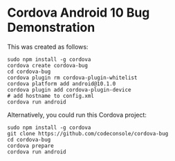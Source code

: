# Cordova Android 10 Bug Demonstration

This was created as follows: 

```
sudo npm install -g cordova
cordova create cordova-bug 
cd cordova-bug 
cordova plugin rm cordova-plugin-whitelist
cordova platform add android@10.1.0
cordova plugin add cordova-plugin-device
# add hostname to config.xml
cordova run android
```

Alternatively, you could run this Cordova project:
```
sudo npm install -g cordova
git clone https://github.com/codeconsole/cordova-bug
cd cordova-bug
cordova prepare
cordova run android
```
